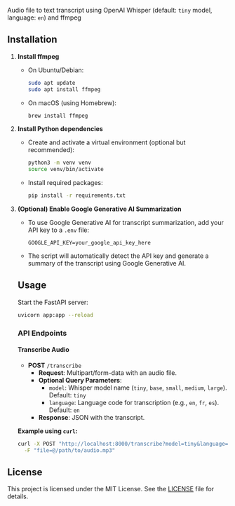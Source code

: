 Audio file to text transcript using OpenAI Whisper (default: `tiny` model, language: `en`) and ffmpeg


## Installation

1. **Install ffmpeg**  
    - On Ubuntu/Debian:
      ```bash
      sudo apt update
      sudo apt install ffmpeg
      ```
    - On macOS (using Homebrew):
      ```bash
      brew install ffmpeg
      ```

2. **Install Python dependencies**  
    - Create and activate a virtual environment (optional but recommended):
      ```bash
      python3 -m venv venv
      source venv/bin/activate
      ```
    - Install required packages:
      ```bash
      pip install -r requirements.txt
      ```

3. **(Optional) Enable Google Generative AI Summarization**  
    - To use Google Generative AI for transcript summarization, add your API key to a `.env` file:
        ```
        GOOGLE_API_KEY=your_google_api_key_here
        ```
    - The script will automatically detect the API key and generate a summary of the transcript using Google Generative AI.
    ## Usage

    Start the FastAPI server:

    ```bash
    uvicorn app:app --reload
    ```

    ### API Endpoints

    #### Transcribe Audio

    - **POST** `/transcribe`
      - **Request**: Multipart/form-data with an audio file.
      - **Optional Query Parameters**:
        - `model`: Whisper model name (`tiny`, `base`, `small`, `medium`, `large`). Default: `tiny`
        - `language`: Language code for transcription (e.g., `en`, `fr`, `es`). Default: `en`
      - **Response**: JSON with the transcript.

    **Example using `curl`:**

    ```bash
    curl -X POST "http://localhost:8000/transcribe?model=tiny&language=en" \
      -F "file=@/path/to/audio.mp3"
    ```


## License

This project is licensed under the MIT License. See the [LICENSE](LICENSE) file for details.